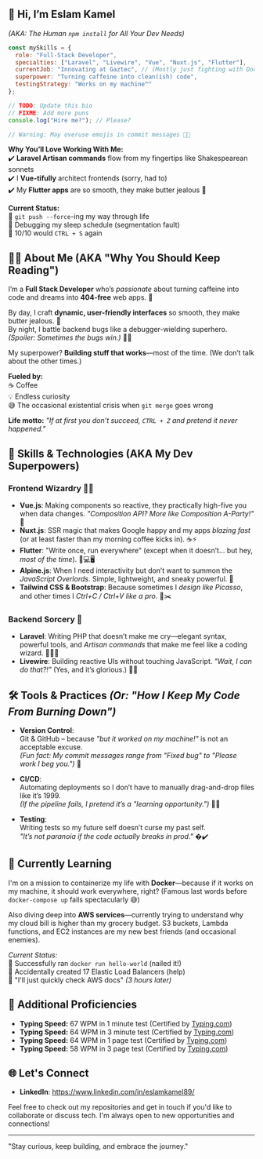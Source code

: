 ## **👋 Hi, I’m Eslam Kamel**  
*(AKA: The Human `npm install` for All Your Dev Needs)*  

```javascript
const mySkills = {
  role: "Full-Stack Developer",
  specialties: ["Laravel", "Livewire", "Vue", "Nuxt.js", "Flutter"],
  currentJob: "Innovating at Gaztec", // (Mostly just fighting with Docker)
  superpower: "Turning caffeine into clean(ish) code",
  testingStrategy: "Works on my machine™"
};

// TODO: Update this bio  
// FIXME: Add more puns  
console.log("Hire me?"); // Please?  

// Warning: May overuse emojis in commit messages 🚀🔥
```

**Why You’ll Love Working With Me:**  
✔️ **Laravel Artisan commands** flow from my fingertips like Shakespearean sonnets  
✔️ I **Vue-tifully** architect frontends (sorry, had to)  
✔️ My **Flutter apps** are so smooth, they make butter jealous 🧈  

**Current Status:**  
🔹 `git push --force`-ing my way through life  
🔹 Debugging my sleep schedule (segmentation fault)  
🔹 10/10 would `CTRL + S` again 
## **👨‍💻 About Me (AKA "Why You Should Keep Reading")**  

I’m a **Full Stack Developer** who’s *passionate* about turning caffeine into code and dreams into **404-free** web apps. 🚀  

By day, I craft **dynamic, user-friendly interfaces** so smooth, they make butter jealous. 🧈  
By night, I battle backend bugs like a debugger-wielding superhero. *(Spoiler: Sometimes the bugs win.)* 🐞💥  

My superpower? **Building stuff that works**—most of the time. (We don’t talk about the other times.)  

**Fueled by:**  
☕ Coffee  
💡 Endless curiosity  
😅 The occasional existential crisis when `git merge` goes wrong  

**Life motto:** *"If at first you don’t succeed, `CTRL + Z` and pretend it never happened."*  

## 🚀 Skills & Technologies (AKA My Dev Superpowers)  

### **Frontend Wizardry** 🧙‍♂️  
- **Vue.js**: Making components so reactive, they practically high-five you when data changes. *"Composition API? More like Composition A-Party!"* 🎉  
- **Nuxt.js**: SSR magic that makes Google happy and my apps *blazing fast* (or at least faster than my morning coffee kicks in). ☕⚡  
- **Flutter**: "Write once, run everywhere" (except when it doesn’t… but hey, *most of the time*). 📱💻🖥️  
- **Alpine.js**: When I need interactivity but don’t want to summon the *JavaScript Overlords*. Simple, lightweight, and sneaky powerful. 🏹  
- **Tailwind CSS & Bootstrap**: Because sometimes I *design like Picasso*, and other times I *Ctrl+C / Ctrl+V like a pro*. 🎨✂️  

### **Backend Sorcery** 🔮  
- **Laravel**: Writing PHP that doesn’t make me cry—elegant syntax, powerful tools, and *Artisan commands* that make me feel like a coding wizard. 🧙‍♂️✨  
- **Livewire**: Building reactive UIs without touching JavaScript. *"Wait, I can do that?!"* (Yes, and it’s glorious.) 🚫📜  

## **🛠️ Tools & Practices** *(Or: "How I Keep My Code From Burning Down")*  

- **Version Control**:  
  Git & GitHub – because *"but it worked on my machine!"* is not an acceptable excuse.  
  *(Fun fact: My commit messages range from "Fixed bug" to "Please work I beg you.")* 🙏  

- **CI/CD**:  
  Automating deployments so I don’t have to manually drag-and-drop files like it’s 1999.  
  *(If the pipeline fails, I pretend it’s a "learning opportunity.")* 🚀🔧  

- **Testing**:  
  Writing tests so my future self doesn’t curse my past self.  
  *"It’s not *paranoia* if the code *actually* breaks in prod."* �✔️  


## 🐳 Currently Learning

I'm on a mission to containerize my life with **Docker**—because if it works on my machine, it should work everywhere, right? (Famous last words before `docker-compose up` fails spectacularly 😅)

Also diving deep into **AWS services**—currently trying to understand why my cloud bill is higher than my grocery budget. S3 buckets, Lambda functions, and EC2 instances are my new best friends (and occasional enemies).

*Current Status:*  
🔹 Successfully ran `docker run hello-world` (nailed it!)  
🔹 Accidentally created 17 Elastic Load Balancers (help)  
🔸 "I'll just quickly check AWS docs" *(3 hours later)*  

## 🚀 Additional Proficiencies

- **Typing Speed:** 67 WPM in 1 minute test (Certified by [Typing.com](https://www.typing.com/apiv1/student/tests/337123181/153104303/certificate?language=en))
- **Typing Speed:** 64 WPM in 3 minute test (Certified by [Typing.com](https://www.typing.com/apiv1/student/tests/346309858/153104303/certificate?language=en))
- **Typing Speed:** 64 WPM in 1 page test (Certified by [Typing.com](https://www.typing.com/apiv1/student/tests/354778698/153104303/certificate?language=en))
- **Typing Speed:** 58 WPM in 3 page test (Certified by [Typing.com](https://www.typing.com/apiv1/student/tests/333678410/153104303/certificate?language=en-gb))

## 🌐 Let's Connect
- **LinkedIn**: https://www.linkedin.com/in/eslamkamel89/

Feel free to check out my repositories and get in touch if you'd like to collaborate or discuss tech. I'm always open to new opportunities and connections!

---

"Stay curious, keep building, and embrace the journey."
